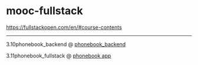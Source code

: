 
# mooc-fullstack

https://fullstackopen.com/en/#course-contents

---

3.10phonebook_backend @ [phonebook_backend](https://autumn-meadow-3751.fly.dev/api/persons)

3.11phonebook_fullstack @ [phonebook app](https://autumn-meadow-3751.fly.dev/)
